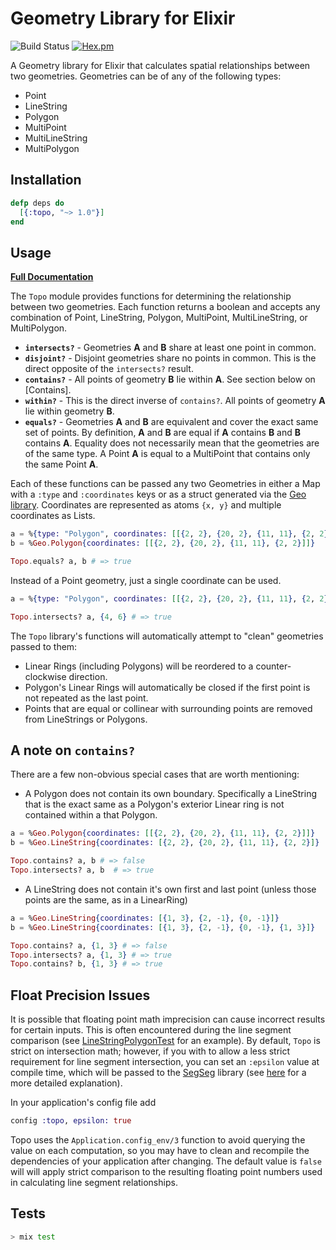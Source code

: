 # Geometry Library for Elixir

![Build Status](https://github.com/pkinney/topo/actions/workflows/ci.yaml/badge.svg)
[![Hex.pm](https://img.shields.io/hexpm/v/topo.svg)](https://hex.pm/packages/topo)

A Geometry library for Elixir that calculates spatial relationships between two
geometries. Geometries can be of any of the following types:

- Point
- LineString
- Polygon
- MultiPoint
- MultiLineString
- MultiPolygon

## Installation

```elixir
defp deps do
  [{:topo, "~> 1.0"}]
end
```

## Usage

**[Full Documentation](https://hexdocs.pm/topo/Topo.html)**

The `Topo` module provides functions for determining the relationship between
two geometries. Each function returns a boolean and accepts any combination of
Point, LineString, Polygon, MultiPoint, MultiLineString, or MultiPolygon.

- **`intersects?`** - Geometries **A** and **B** share at least one point in
  common.
- **`disjoint?`** - Disjoint geometries share no points in common. This is the
  direct opposite of the `intersects?` result.
- **`contains?`** - All points of geometry **B** lie within **A**. See section
  below on [Contains].
- **`within?`** - This is the direct inverse of `contains?`. All points of
  geometry **A** lie within geometry **B**.
- **`equals?`** - Geometries **A** and **B** are equivalent and cover the exact
  same set of points. By definition, **A** and **B** are equal if **A** contains
  **B** and **B** contains **A**. Equality does not necessarily mean that the
  geometries are of the same type. A Point **A** is equal to a MultiPoint that
  contains only the same Point **A**.

Each of these functions can be passed any two Geometries in either a Map with a
`:type` and `:coordinates` keys or as a struct generated via the [Geo library](https://github.com/bryanjos/geo). Coordinates are represented as atoms `{x, y}`
and multiple coordinates as Lists.

```elixir
a = %{type: "Polygon", coordinates: [[{2, 2}, {20, 2}, {11, 11}, {2, 2}]]}
b = %Geo.Polygon{coordinates: [[{2, 2}, {20, 2}, {11, 11}, {2, 2}]]}

Topo.equals? a, b # => true
```

Instead of a Point geometry, just a single coordinate can be used.

```elixir
a = %{type: "Polygon", coordinates: [[{2, 2}, {20, 2}, {11, 11}, {2, 2}]]}

Topo.intersects? a, {4, 6} # => true
```

The `Topo` library's functions will automatically attempt to "clean" geometries
passed to them:

- Linear Rings (including Polygons) will be reordered to a counter-clockwise
  direction.
- Polygon's Linear Rings will automatically be closed if the first point is not
  repeated as the last point.
- Points that are equal or collinear with surrounding points are removed from
  LineStrings or Polygons.

## A note on `contains?`

There are a few non-obvious special cases that are worth mentioning:

- A Polygon does not contain its own boundary. Specifically a LineString that
  is the exact same as a Polygon's exterior Linear ring is not contained within a
  that Polygon.

```elixir
a = %Geo.Polygon{coordinates: [[{2, 2}, {20, 2}, {11, 11}, {2, 2}]]}
b = %Geo.LineString{coordinates: [{2, 2}, {20, 2}, {11, 11}, {2, 2}]}

Topo.contains? a, b # => false
Topo.intersects? a, b  # => true
```

- A LineString does not contain it's own first and last point (unless those
  points are the same, as in a LinearRing)

```elixir
a = %Geo.LineString{coordinates: [{1, 3}, {2, -1}, {0, -1}]}
b = %Geo.LineString{coordinates: [{1, 3}, {2, -1}, {0, -1}, {1, 3}]}

Topo.contains? a, {1, 3} # => false
Topo.intersects? a, {1, 3} # => true
Topo.contains? b, {1, 3} # => true
```

## Float Precision Issues

It is possible that floating point math imprecision can cause incorrect results for certain inputs. This is often encountered during the line segment comparison (see [LineStringPolygonTest](https://github.com/pkinney/topo/blob/master/test/linestring_polygon_test.exs) for an example).  By default, `Topo` is strict on intersection math; however, if you with to allow a less strict requirement for line segment intersection, you can set an `:epsilon` value at compile time, which will be passed to the [SegSeg](https://github.com/pkinney/segseg_ex) library (see [here](https://github.com/pkinney/segseg_ex#float-precision-issues) for a more detailed explanation).

In your application's config file add

```elixir
config :topo, epsilon: true
```

Topo uses the `Application.config_env/3` function to avoid querying the value on each computation, so you may have to clean and recompile the dependencies of your application after changing.  The default value is `false` will will apply strict comparison to the resulting floating point numbers used in calculating line segment relationships.


## Tests

```bash
> mix test
```

